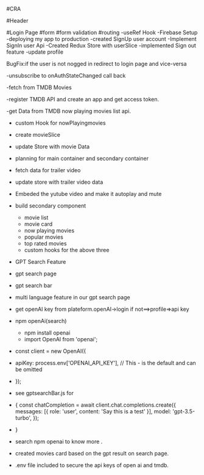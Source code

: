 #CRA

#Header

#Login Page
#form
#form validation
#routing
-useRef Hook
-Firebase Setup
-deploying my app to production
-created SignUp user account
-Implement SignIn user Api
-Created Redux Store with userSlice
-implemented Sign out feature
-update profile

BugFix:if the user is not nogged in redirect to login page and vice-versa

-unsubscribe to onAuthStateChanged call back

-fetch from TMDB Movies
  
  -register TMDB API and create an app and get access token.

  -get Data from TMDB now playing movies list api.

  - custom Hook for nowPlayingmovies
  - create movieSlice
  - update Store with movie Data
  - planning for main container and secondary container
  - fetch data for trailer video
  - update store with trailer video data
  - Embeded the yutube video and make it autoplay and mute
  - build secondary component
    - movie list
     - movie card
    - now playing movies
    - popular movies
    - top rated movies
    - custom hooks for the above three
  - GPT Search Feature
   - gpt search page
   - gpt search bar
   - multi language feature in our gpt search page
  - get openAI key from plateform.openAI->login if not==>profile=>api key
  - npm openAi(search)
    - npm install openai
    - import OpenAI from 'openai';

- const client = new OpenAI({
 -  apiKey: process.env['OPENAI_API_KEY'], // This  - is the default and can be omitted
- });
- see gptsearchBar.js for 
- {
  const chatCompletion = await client.chat.completions.create({
    messages: [{ role: 'user', content: 'Say this is a test' }],
    model: 'gpt-3.5-turbo',
  });
- }

- search npm openai to know more .

- created movies card based on the gpt result on search page.
- .env file included to secure the api keys of open ai and tmdb.



  


  
  


